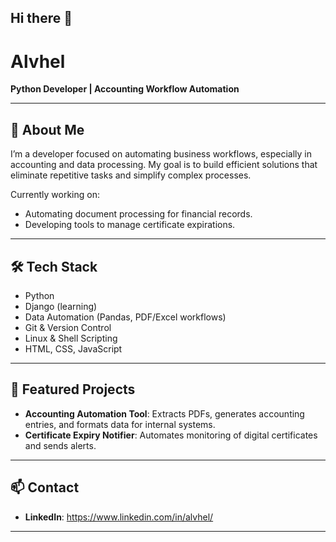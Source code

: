 ## Hi there 👋

# Alvhel

**Python Developer | Accounting Workflow Automation**

---

## 🚀 About Me
I’m a developer focused on automating business workflows, especially in accounting and data processing. My goal is to build efficient solutions that eliminate repetitive tasks and simplify complex processes.

Currently working on:
- Automating document processing for financial records.
- Developing tools to manage certificate expirations.

---

## 🛠️ Tech Stack
- Python
- Django (learning)
- Data Automation (Pandas, PDF/Excel workflows)
- Git & Version Control
- Linux & Shell Scripting
- HTML, CSS, JavaScript

---

## 📂 Featured Projects
- **Accounting Automation Tool**: Extracts PDFs, generates accounting entries, and formats data for internal systems.
- **Certificate Expiry Notifier**: Automates monitoring of digital certificates and sends alerts.


---

## 📫 Contact
- **LinkedIn**: https://www.linkedin.com/in/alvhel/
  
---

